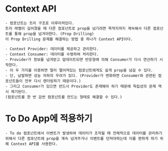 # Context API
    - 컴포넌트는 트리 구조로 이루어져있다. 
    트리 레벨이 깊어졌을 때 다른 컴포넌트로 prop을 넘기려면 목적지까지 계속해서 다른 컴포넌트를 통해 prop을 넘겨야한다. (Prop Drilling)
    이 Prop Drilling 문제를 해결하는 방법 중 하나가 Context API이다.

    - Context Provider: 데이터를 제공하고 관리한다.
    - Context Consumer: 데이터를 수령하여 처리한다.
    - Provider가 정보를 넘겨받고 업데이트되면 반응형에 의해 Consumer가 다시 연산하기 시작한다.
    - 이 두 가지를 이용하면 멀리 떨어져있는 컴포넌트에게도 쉽게 prop을 넘길 수 있다.
    - 단, 남발하면 성능 저하의 우려가 있다. (Provider가 변화하면 Consumer와 관련된 컴포넌트들이 전부 다시 렌더링하기 때문이다.)
    - 그리고 Consumer가 있으면 반드시 Provider도 존재해야 하기 때문에 독립성의 문제 역시 제기된다.
    (컴포넌트를 한 번 감싼 컴포넌트를 만드는 형태로 해결할 수 있다.)

# To Do App에 적용하기
    - To do 컴포넌트에서 이벤트가 발생하여 데이터가 조작될 때 전체적으로 데이터를 관리하기 위해서 다른 컴포넌트에 prop을 계속 넘겨주거나 이벤트를 던져야하는데 이를 편하게 하기 위해 Context API를 사용한다.